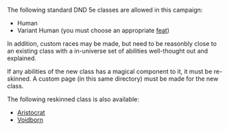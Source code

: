 The following standard DND 5e classes are allowed in this campaign:

* Human
* Variant Human (you must choose an appropriate [feat](../feats))

In addition, custom races may be made, but need to be reasonbly close to an existing class with a in-universe set of abilities well-thought out and explained.

If any abilities of the new class has a magical component to it, it must be re-skinned. A custom page (in this same directory) must be made for the new class.

The following reskinned class is also available:

* [Aristocrat](./Aristocrat)
* [Voidborn](./Voidborn)

